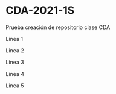 # CDA-2021-1S
Prueba creación de repositorio clase CDA

Linea 1

Linea 2

Linea 3

Linea 4

Linea 5
